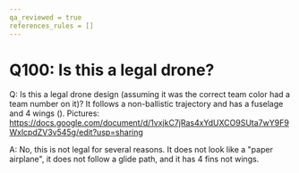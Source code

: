 ```yaml
---
qa_reviewed = true
references_rules = []
---
```


# Q100: Is this a legal drone?

Q: Is this a legal drone design (assuming it was the correct team color had a team number on it)? It follows a non-ballistic trajectory and has a fuselage and 4 wings (<DR02>).
Pictures:
https://docs.google.com/document/d/1vxjkC7jRas4xYdUXCO9SUta7wY9F9WxlcpdZV3v545g/edit?usp=sharing

A: No, this is not legal for several reasons. It does not look like a "paper airplane", it does not follow a glide path, and it has 4 fins not wings.